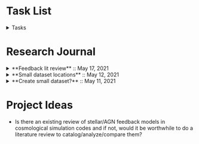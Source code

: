 # Task List

<details>
  <summary>Tasks</summary>

 * Make ReText look good

 * Start building an annotated bibliography of papers I've reviewed. 
``` 
Include citation from ADS
First Author
Title
What's the paper about?
What did I find interesting about it?
```

 * <s>Create small simulation dataset to test analysis scripts on</s>
 * <s>Install Enzo-E and run a test problem</s>

 * Create analysis scripts for measuring bulk halo properties over time and compare to observed relations
    * SMHM 
    * Stellar mass-metallicity
    * SFR
    * comoving SFR density for entire box (cm solar masses /yr /Mpc^3) (Madau plot)
        * expect 25Mpc box to start forming stars earlier than 50Mpc due to higher res 
    * instantaneous SFR(HM) or sSFR(HM), 100 Myr is a reasonable time window
    * z = 0.0, 0.5, 1, 2 ,3
    * plot boxes on top of each other and separately
 * Run the full analysis pipeline on the 50 Mpc box to determine which pieces are still missing and which remnants of the old code can be deleted. 
     * Finish prep_rockstar script
     * Create Rockstar halo catalog
     * Extract HaloData object from catalog
     * Run general analysis to get halo files (as yt data objects)
     * Extract cosmological parameters from Enzo dataset
     * Use only yt data objects and extracted data to generate density, temperature, metallicity and stellar density projections for the largest halo in the 50 Mpc box. 
</details>

# Research Journal

<details>
  <summary>**Feedback lit review** :: May 17, 2021 </summary>
Had a thought today about putting together a literature review on various implementations of feedback in cosmological simulations, including stellar and AGN and possibly extending that to other forms of feedback. I'm not yet sure if one exists, but if it doesn't, I think it would be useful to have a catalog of each implementation
</details>

<details>
  <summary>**Small dataset locations** :: May 12, 2021 </summary>

There are some small datasets located here:
```
/mnt/research/galaxies-REU/sims/cosmological

/mnt/research/galaxies-REU/sims/cosmological/set1_LR/halo_008508
```
</details>

<details>
  <summary>**Create small dataset?** :: May 11, 2021</summary>


My plan is to find a large-ish halo somewhere in the box and create a small, self-contained enzo dataset with just that halo in it in order to use it for testing and development of the analysis scripts. 

The halo is located at: (8.0610406457, 2.4584074068, 0.010386918839) Mpc

Virial radius: \( 6.5 \times 10^9 \) kpc

Stellar Mass: \( 6.5 \times 10^9 M_{\odot}\)

Dataset size : 128 kB

Dataset fraction (% of full dataset): \( 1.0 \times 10^{-4} \)


Code to reproduce located at 
```
comp_structure_research/general_analysis/inspect_ds.py

```

(picture maybe)

  
### Initial post
This is an initial entry into the research journal just to create an example for how this works. I don't expect to update this every day, necessarily, but I want to try to keep this journal of my thoughts and experiences as well as some short summaries of some of the papers I read. 

</details>

# Project Ideas

  * Is there an existing review of stellar/AGN feedback models in cosmological simulation codes and if not, would it be worthwhile to do a literature review to catalog/analyze/compare them?